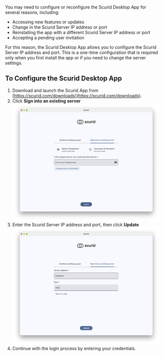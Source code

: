 You may need to configure or reconfigure the Scurid Desktop App for several reasons, including:

* Accessing new features or updates
* Change in the Scurid Server IP address or port
* Reinstalling the app with a different Scurid Server IP address or port
* Accepting a pending user invitation

For this reason, the Scurid Desktop App allows you to configure the Scurid Server IP address and port. This is a one-time configuration that is required only when you first install the app or if you need to change the server settings.

## To Configure the Scurid Desktop App

1. Download and launch the Scurid App from [https://scurid.com/downloads](https://scurid.com/downloads).
2. Click **Sign into an existing server**  
   ![Sign into an existing server](img/v25-1-1-0/sign_into_existing_server.png)
3. Enter the Scurid Server IP address and port, then click **Update**  
   ![Update](img/v25-1-1-0/server_port_update.png)
4. Continue with the login process by entering your credentials.
